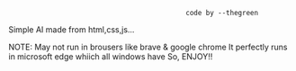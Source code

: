                                                 code by --thegreen

Simple AI made from html,css,js...


NOTE: May not run in brousers like brave & google chrome 
It perfectly runs in microsoft edge whiich all windows have So, ENJOY!!
